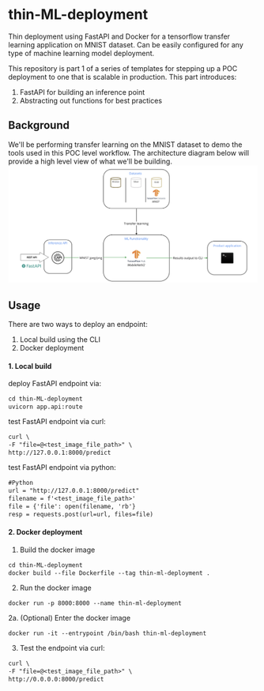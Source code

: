 # thin-ML-deployment
Thin deployment using FastAPI and Docker for a tensorflow transfer learning application on MNIST dataset. Can be easily configured for any type of machine learning model deployment.

This repository is part 1 of a series of templates for stepping up a POC deployment to one that is scalable in production. This part introduces:
1. FastAPI for building an inference point 
2. Abstracting out functions for best practices

## Background
We'll be performing transfer learning on the MNIST dataset to demo the tools used in this POC level workflow. The architecture diagram below will provide a high level view of what we'll be building.
![](/docs/architecture-poc.png)

## Usage

There are two ways to deploy an endpoint:
1. Local build using the CLI 
2. Docker deployment

#### 1. Local build
deploy FastAPI endpoint via:  
```
cd thin-ML-deployment  
uvicorn app.api:route   
```

test FastAPI endpoint via curl:  
```
curl \  
-F "file=@<test_image_file_path>" \  
http://127.0.0.1:8000/predict  
```

test FastAPI endpoint via python:  
```
#Python
url = "http://127.0.0.1:8000/predict"
filename = f'<test_image_file_path>'
file = {'file': open(filename, 'rb'}
resp = requests.post(url=url, files=file)
```

#### 2. Docker deployment 
1. Build the docker image 
``` 
cd thin-ML-deployment
docker build --file Dockerfile --tag thin-ml-deployment . 
```
2. Run the docker image
```
docker run -p 8000:8000 --name thin-ml-deployment
```
2a. (Optional) Enter the docker image
```
docker run -it --entrypoint /bin/bash thin-ml-deployment
```

3. Test the endpoint via curl:
```
curl \  
-F "file=@<test_image_file_path>" \  
http://0.0.0.0:8000/predict
```
